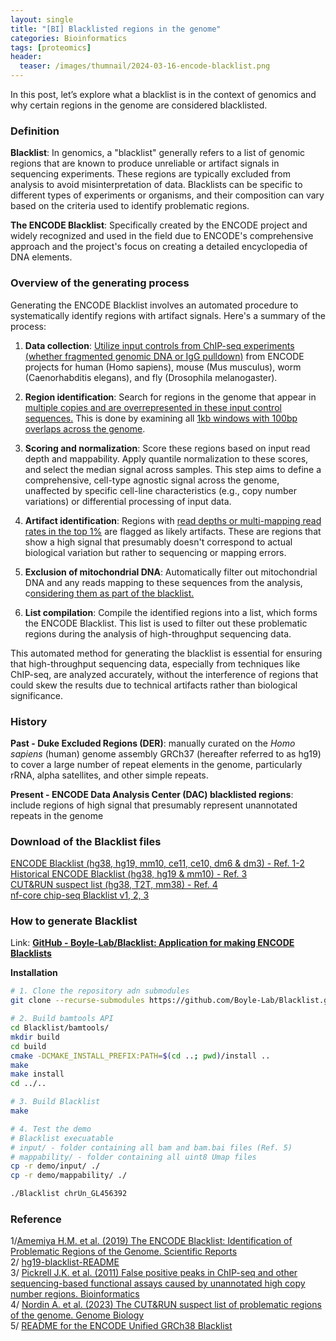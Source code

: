 ```yaml
---
layout: single
title: "[BI] Blacklisted regions in the genome"
categories: Bioinformatics
tags: [proteomics]
header:
  teaser: /images/thumnail/2024-03-16-encode-blacklist.png
---
```


In this post, let’s explore what a blacklist is in the context of genomics and why certain regions in the genome are considered blacklisted.

### Definition

**Blacklist**: In genomics, a "blacklist" generally refers to a list of genomic regions that are known to produce unreliable or artifact signals in sequencing experiments. These regions are typically excluded from analysis to avoid misinterpretation of data. Blacklists can be specific to different types of experiments or organisms, and their composition can vary based on the criteria used to identify problematic regions.

**The ENCODE Blacklist**: Specifically created by the ENCODE project and widely recognized and used in the field due to ENCODE's comprehensive approach and the project's focus on creating a detailed encyclopedia of DNA elements.

### Overview of the generating process

Generating the ENCODE Blacklist involves an automated procedure to systematically identify regions with artifact signals. Here's a summary of the process:

1. **Data collection**: <u>Utilize input controls from ChIP-seq experiments (whether fragmented genomic DNA or IgG pulldown)</u> from ENCODE projects for human (Homo sapiens), mouse (Mus musculus), worm (Caenorhabditis elegans), and fly (Drosophila melanogaster). 

2. **Region identification**: Search for regions in the genome that appear in <u>multiple copies and are overrepresented in these input control sequences.</u> This is done by examining all <u>1kb windows with 100bp overlaps across the genome</u>.

3. **Scoring and normalization**: Score these regions based on input read depth and mappability. Apply quantile normalization to these scores, and select the median signal across samples. This step aims to define a comprehensive, cell-type agnostic signal across the genome, unaffected by specific cell-line characteristics (e.g., copy number variations) or differential processing of input data.

4. **Artifact identification**: Regions with <u>read depths or multi-mapping read rates in the top 1%</u> are flagged as likely artifacts. These are regions that show a high signal that presumably doesn't correspond to actual biological variation but rather to sequencing or mapping errors.

5. **Exclusion of mitochondrial DNA**: Automatically filter out mitochondrial DNA and any reads mapping to these sequences from the analysis, c<u>onsidering them as part of the blacklist.</u>

6. **List compilation**: Compile the identified regions into a list, which forms the ENCODE Blacklist. This list is used to filter out these problematic regions during the analysis of high-throughput sequencing data.

This automated method for generating the blacklist is essential for ensuring that high-throughput sequencing data, especially from techniques like ChIP-seq, are analyzed accurately, without the interference of regions that could skew the results due to technical artifacts rather than biological significance.

### History

**Past - Duke Excluded Regions (DER)**: manually curated on the *Homo sapiens* (human) genome assembly GRCh37 (hereafter referred to as hg19) to cover a large number of repeat elements in the genome, particularly rRNA, alpha satellites, and other simple repeats.

**Present -  ENCODE Data Analysis Center (DAC) blacklisted regions**: include regions of high signal that presumably represent unannotated repeats in the genome

### Download of the Blacklist files

[ENCODE Blacklist (hg38, hg19, mm10, ce11, ce10, dm6 & dm3) - Ref. 1-2](https://github.com/Boyle-Lab/Blacklist/tree/master/lists)<br>[Historical ENCODE Blacklist (hg38, hg19 & mm10) - Ref. 3](https://www.encodeproject.org/annotations/ENCSR636HFF/)<br>[CUT&RUN suspect list (hg38, T2T, mm38) - Ref. 4](https://static-content.springer.com/esm/art%3A10.1186%2Fs13059-023-03027-3/MediaObjects/13059_2023_3027_MOESM2_ESM.xlsx)<br>[nf-core chip-seq Blacklist v1, 2, 3](https://nf-co.re/chipseq/2.0.0/docs/usage)

### How to generate Blacklist

Link: [**GitHub - Boyle-Lab/Blacklist: Application for making ENCODE Blacklists**](https://github.com/Boyle-Lab/Blacklist/)

**Installation**

```bash
# 1. Clone the repository adn submodules
git clone --recurse-submodules https://github.com/Boyle-Lab/Blacklist.git

# 2. Build bamtools API
cd Blacklist/bamtools/
mkdir build
cd build
cmake -DCMAKE_INSTALL_PREFIX:PATH=$(cd ..; pwd)/install ..
make
make install
cd ../..

# 3. Build Blacklist
make

# 4. Test the demo
# Blacklist execuatable
# input/ - folder containing all bam and bam.bai files (Ref. 5)
# mappability/ - folder containing all uint8 Umap files
cp -r demo/input/ ./
cp -r demo/mappability/ ./

./Blacklist chrUn_GL456392
```

### Reference

1/[Amemiya H.M. et al. (2019) The ENCODE Blacklist: Identification of Problematic Regions of the Genome. Scientific Reports](https://www.nature.com/articles/s41598-019-45839-z)<br>2/ [hg19-blacklist-README](https://mitra.stanford.edu/kundaje/akundaje/release/blacklists/hg19-human/hg19-blacklist-README.pdf)<br>3/ [Pickrell J.K. et al. (2011) False positive peaks in ChIP-seq and other sequencing-based functional assays caused by unannotated high copy number regions. Bioinformatics](https://academic.oup.com/bioinformatics/article/27/15/2144/404749?login=false)<br>4/ [Nordin A. et al. (2023) The CUT&RUN suspect list of problematic regions of the genome. Genome Biology](https://genomebiology.biomedcentral.com/articles/10.1186/s13059-023-03027-3)<br>5/ [README for the ENCODE Unified GRCh38 Blacklist](https://www.encodeproject.org/documents/cbaffa9e-2e42-434e-8b88-f04619c57080/@@download/attachment/README.txt)